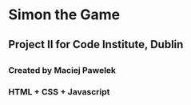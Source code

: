 # Simon the Game
## 
## Project II for Code Institute, Dublin
##
### Created by Maciej Pawelek
### HTML + CSS + Javascript
